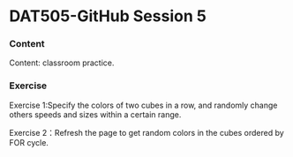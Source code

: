 # DAT505-GitHub Session 5
### Content ###
Content: classroom practice.
### Exercise ###
Exercise 1:Specify the colors of two cubes in a row, and randomly change others speeds and sizes within a certain range.

Exercise 2：Refresh the page to get random colors in the cubes ordered by FOR cycle.
